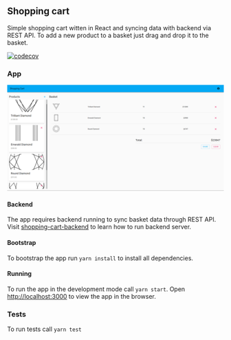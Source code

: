 ## Shopping cart

Simple shopping cart witten in React and syncing data with backend via REST API. 
To add a new product to a basket just drag and drop it to the basket.


[![codecov](https://codecov.io/gh/dzbrozek/shopping-cart-frontend/branch/master/graph/badge.svg)](https://codecov.io/gh/dzbrozek/shopping-cart-frontend)

### App

![Basket](assets/basket.png)

#### Backend

The app requires backend running to sync basket data through REST API. 
Visit [shopping-cart-backend](https://github.com/dzbrozek/shopping-cart-backend/) to learn how to run backend server. 

#### Bootstrap

To bootstrap the app run `yarn install` to install all dependencies.

#### Running

To run the app in the development mode call `yarn start`. 
Open [http://localhost:3000](http://localhost:3000) to view the app in the browser.

### Tests

To run tests call `yarn test`
